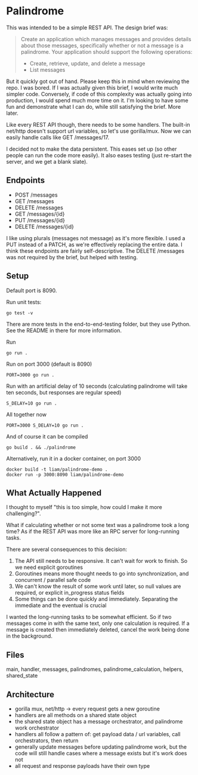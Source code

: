 # Palindrome

This was intended to be a simple REST API. The design brief was:

> Create an application which manages messages and provides details about those messages, specifically whether or not a message is a palindrome. Your application should support the
following operations:
> - Create, retrieve, update, and delete a message
> - List messages

But it quickly got out of hand. Please keep this in mind when reviewing the repo. I was bored. If I was actually given this brief, I would write much simpler code. Conversely, if code of this complexity was actually going into production, I would spend much more time on it. I'm looking to have some fun and demonstrate what I can do, while still satisfying the brief. More later.

Like every REST API though, there needs to be some handlers. The built-in net/http doesn't support url variables, so let's use gorilla/mux. Now we can easily handle calls like GET /messages/17.

I decided not to make the data persistent. This eases set up (so other people can run the code more easily). It also eases testing (just re-start the server, and we get a blank slate).

## Endpoints

- POST /messages
- GET /messages
- DELETE /messages
- GET /messages/{id}
- PUT /messages/{id}
- DELETE /messages/{id}

I like using plurals (messages not message) as it's more flexible. I used a PUT instead of a PATCH, as we're effectively replacing the entire data. I think these endpoints are fairly self-descriptive. The DELETE /messages was not required by the brief, but helped with testing.

## Setup

Default port is 8090.

Run unit tests:
```shell
go test -v
```
There are more tests in the end-to-end-testing folder, but they use Python. See the README in there for more information.

Run 
```shell
go run .
```
Run on port 3000 (default is 8090)
```shell
PORT=3000 go run .
```
Run with an artificial delay of 10 seconds (calculating palindrome will take ten seconds, but responses are regular speed)
```shell
S_DELAY=10 go run .
```
All together now
```shell
PORT=3000 S_DELAY=10 go run .
```
And of course it can be compiled
```shell
go build . && ./palindrome
```
Alternatively, run it in a docker container, on port 3000
```shell
docker build -t liam/palindrome-demo .
docker run -p 3000:8090 liam/palindrome-demo
```

## What Actually Happened

I thought to myself "this is too simple, how could I make it more challenging?".

What if calculating whether or not some text was a palindrome took a long time? As if the REST API was more like an RPC server for long-running tasks.

There are several consequences to this decision:
1. The API still needs to be responsive. It can't wait for work to finish. So we need explicit goroutines
2. Goroutines means more thought needs to go into synchronization, and concurrent / parallel safe code
3. We can't know the result of some work until later, so null values are required, or explicit in_progress status fields
4. Some things can be done quickly and immediately. Separating the immediate and the eventual is crucial

I wanted the long-running tasks to be somewhat efficient. So if two messages come in with the same text, only one calculation is required. If a message is created then immediately deleted, cancel the work being done in the background.

## Files

main, handler, messages, palindromes, palindrome_calculation, helpers, shared_state


## Architecture

- gorilla mux, net/http -> every request gets a new goroutine
- handlers are all methods on a shared state object
- the shared state object has a message orchestrator, and palindrome work orchestrator
- handlers all follow a pattern of: get payload data / url variables, call orchestrators, then return
- generally update messages before updating palindrome work, but the code will still handle cases where a message exists but it's work does not
- all request and response payloads have their own type